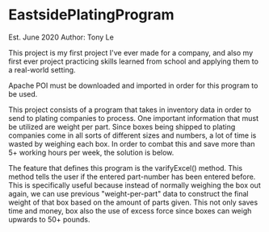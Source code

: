 # EastsidePlatingProgram
Est. June 2020
Author: Tony Le

This project is my first project I've ever made for a company, and also my first ever project practicing skills learned
from school and applying them to a real-world setting. 

Apache POI must be downloaded and imported in order for this program to be used. 

This project consists of a program that takes in inventory data in order to send to plating companies to process.
One important information that must be utilized are weight per part. Since boxes being shipped to plating companies come
in all sorts of different sizes and numbers, a lot of time is wasted by weighing each box. In order to combat this and 
save more than 5+ working hours per week, the solution is below. 

The feature that defines this program is the varifyExcel() method. This method tells the user if the entered part-number has been
entered before. This is specifically useful because instead of normally weighing the box out again, we can use previous 
"weight-per-part" data to construct the final weight of that box based on the amount of parts given. This not only saves time and
money, box also the use of excess force since boxes can weigh upwards to 50+ pounds.
